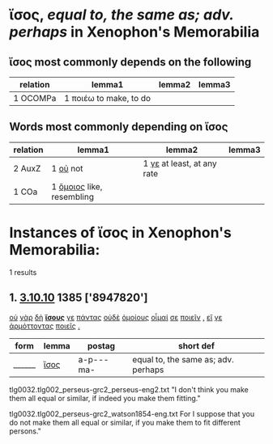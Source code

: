 # ἴσος, *equal to, the same as; adv. perhaps*  in Xenophon's Memorabilia
##  ἴσος most commonly depends on the following
| relation | lemma1 | lemma2 | lemma3  |
| --- | --- | --- | ---  |
| 1 OCOMPa | 1 ποιέω to make, to do | 
## Words most commonly depending on ἴσος
| relation | lemma1 | lemma2 | lemma3  |
| --- | --- | --- | ---  |
| 2 AuxZ | 1 [οὐ](https://github.com/gregorycrane/CrosbySchaeffer2.0/tree/main/chaps/vocpassages/ἴσος-deps.md#-ἴσος-AuxZ-οὐ) not | 1 [γε](https://github.com/gregorycrane/CrosbySchaeffer2.0/tree/main/chaps/vocpassages/ἴσος-deps.md#-ἴσος-AuxZ-γε) at least, at any rate | 
| 1 COa | 1 [ὅμοιος](https://github.com/gregorycrane/CrosbySchaeffer2.0/tree/main/chaps/vocpassages/ἴσος-deps.md#-ἴσος-COa-ὅμοιος) like, resembling | 
# Instances of ἴσος in Xenophon's Memorabilia:
1 results
## 1. [3.10.10](https://beyond-translation.perseus.org/reader/urn:cts:greekLit:tlg0032.002.perseus-grc2:3.10.10?mode=syntax-trees) 1385 ['8947820']
[οὐ](https://atlas-test.fly.dev/morphology/lemmas/?lang=grc&q=οὐ "οὐ d-------- not") [γὰρ](https://atlas-test.fly.dev/morphology/lemmas/?lang=grc&q=γάρ "γάρ d-------- for") [δὴ](https://atlas-test.fly.dev/morphology/lemmas/?lang=grc&q=δή "δή d-------- [interactional particle: S&H on same page]") **[ἴσους](https://atlas-test.fly.dev/morphology/lemmas/?lang=grc&q=ἴσος "ἴσος a-p---ma- equal to, the same as; adv. perhaps")** [γε](https://atlas-test.fly.dev/morphology/lemmas/?lang=grc&q=γε "γε d-------- at least, at any rate") [πάντας](https://atlas-test.fly.dev/morphology/lemmas/?lang=grc&q=πᾶς "πᾶς a-p---ma- all, the whole") [οὐδὲ](https://atlas-test.fly.dev/morphology/lemmas/?lang=grc&q=οὐδέ "οὐδέ d-------- and/but not; not even") [ὁμοίους](https://atlas-test.fly.dev/morphology/lemmas/?lang=grc&q=ὅμοιος "ὅμοιος a-p---ma- like, resembling") [οἶμαί](https://atlas-test.fly.dev/morphology/lemmas/?lang=grc&q=οἴομαι "οἴομαι v1spie--- to suppose, think, deem, imagine") [σε](https://atlas-test.fly.dev/morphology/lemmas/?lang=grc&q=σύ "σύ p-s---ca- you (personal pronoun)") [ποιεῖν](https://atlas-test.fly.dev/morphology/lemmas/?lang=grc&q=ποιέω "ποιέω v--pna--- to make, to do") [,](https://atlas-test.fly.dev/morphology/lemmas/?lang=grc&q=, ", u-------- NoDef") [εἴ](https://atlas-test.fly.dev/morphology/lemmas/?lang=grc&q=εἰ "εἰ c-------- conj. if, whether; part. w/wishes, adv. w/imperatives") [γε](https://atlas-test.fly.dev/morphology/lemmas/?lang=grc&q=γε "γε d-------- at least, at any rate") [ἁρμόττοντας](https://atlas-test.fly.dev/morphology/lemmas/?lang=grc&q=ἁρμόζω "ἁρμόζω v-pppama- to fit together, join") [ποιεῖς](https://atlas-test.fly.dev/morphology/lemmas/?lang=grc&q=ποιέω "ποιέω v2spia--- to make, to do") [.](https://atlas-test.fly.dev/morphology/lemmas/?lang=grc&q=. ". u-------- NoDef") 


| form | lemma | postag | short def |
| --- | --- | --- | --- |
| ______ | [ἴσος](https://atlas-test.fly.dev/morphology/lemmas/?lang=grc&q=ἴσος) | a-p---ma- | equal to, the same as; adv. perhaps |

tlg0032.tlg002_perseus-grc2_perseus-eng2.txt "I don't think you make them all equal or similar, if indeed you make them fitting." 

tlg0032.tlg002_perseus-grc2_watson1854-eng.txt For I suppose that you do not make them all equal or similar, if you make them to fit different persons." 

